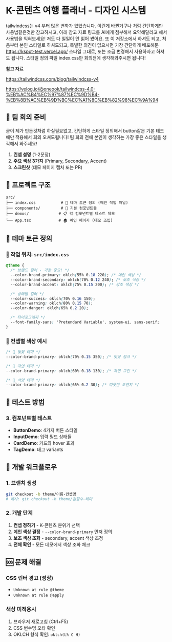 # K-콘텐츠 여행 플래너 - 디자인 시스템

tailwindcss는 v4 부터 많은 변화가 있었습니다. 이런게 바뀐거구나 처럼 간단하게만 사용법같은것만
참고하시고, 아래 참고 자료 링크를 AI에게 첨부해서 요약해달라고 해서 사용법을 익혀보세요!
저도 다 일일이 안 읽어 봤어요.
또 이 저장소에서 하셔도 되고, 처음부터 본인 스타일로 하셔도되고, 특별한 의견이 없으시면 가장 간단하게 배포해둔 https://kspot-test.vercel.app/ 스타일 그대로, 또는 조금 변경해서 사용하자고 하셔도 됩니다.
스타일 정의 파일 index.css만 회의전에 생각해와주시면 됩니다!

**참고 자료**

https://tailwindcss.com/blog/tailwindcss-v4

https://velog.io/@oneook/tailwindcss-4.0-%EB%AC%B4%EC%97%87%EC%9D%B4-%EB%8B%AC%EB%9D%BC%EC%A1%8C%EB%82%98%EC%9A%94

## 🎯 팀 회의 준비

굳이 제가 만든것처럼 하실필요없고, 간단하게 스타일 정의해서 button같은 기본 테크에만 적용해서 회의 오셔도됩니다! 팀 회의 전에 본인이 생각하는 가장 좋은 스타일을 생각해서 와주세요!

1. **컨셉 설명** (1-2문장)
2. **주요 색상 3가지** (Primary, Secondary, Accent)
3. **스크린샷** (데모 페이지 캡처 또는 PR)

## 📁 프로젝트 구조

```
src/
├── index.css           # 🎨 테마 토큰 정의 (메인 작업 파일)
├── components/         # 🧩 기본 컴포넌트들
├── demos/             # 📋 각 컴포넌트별 테스트 데모
└── App.tsx            # 🏠 메인 페이지 (데모 조립)
```

## 🎨 테마 토큰 정의

### 📍 작업 위치: `src/index.css`

```css
@theme {
  /* 브랜드 컬러 - 가장 중요! */
  --color-brand-primary: oklch(55% 0.18 220); /* 메인 색상 */
  --color-brand-secondary: oklch(70% 0.12 240); /* 보조 색상 */
  --color-brand-accent: oklch(75% 0.15 200); /* 강조 색상 */

  /* 상태별 컬러 */
  --color-success: oklch(70% 0.16 150);
  --color-warning: oklch(80% 0.15 70);
  --color-danger: oklch(65% 0.2 20);

  /* 타이포그래피 */
  --font-family-sans: 'Pretendard Variable', system-ui, sans-serif;
}
```

### 🎯 컨셉별 색상 예시

```css
/* 🌸 벚꽃 테마 */
--color-brand-primary: oklch(70% 0.15 350); /* 벚꽃 핑크 */

/* 🌿 자연 테마 */
--color-brand-primary: oklch(60% 0.18 130); /* 자연 그린 */

/* 🌅 석양 테마 */
--color-brand-primary: oklch(65% 0.2 30); /* 따뜻한 오렌지 */
```

## 🧪 테스트 방법

### 3. 컴포넌트별 테스트

- **ButtonDemo**: 4가지 버튼 스타일
- **InputDemo**: 입력 필드 상태들
- **CardDemo**: 카드와 hover 효과
- **TagDemo**: 태그 variants

## 🔧 개발 워크플로우

### 1. 브랜치 생성

```bash
git checkout -b theme/이름-컨셉명
# 예시: git checkout -b theme/김철수-테마
```

### 2. 개발 단계

1. **컨셉 정하기** - K-콘텐츠 분위기 선택
2. **메인 색상 결정** - `--color-brand-primary` 먼저 정의
3. **보조 색상 조화** - secondary, accent 색상 조정
4. **전체 확인** - 모든 데모에서 색상 조화 체크

## 🆘 문제 해결

### CSS 린터 경고 (정상)

- `Unknown at rule @theme`
- `Unknown at rule @apply`

### 색상 미적용시

1. 브라우저 새로고침 (Ctrl+F5)
2. CSS 변수명 오타 확인
3. OKLCH 형식 확인: `oklch(L% C H)`
